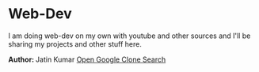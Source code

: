 # Web-Dev
I am doing web-dev on my own with youtube and other sources and I'll be sharing my projects and other stuff here.

<b>Author: </b>Jatin Kumar
<a href="https://jatin-nicon.github.io/Web-Dev-Projects/Projects/Google_clone_Search">Open Google Clone Search</a>
